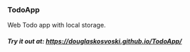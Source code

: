 ### TodoApp
Web Todo app with local storage.
##### Try it out at: https://douglaskosvoski.github.io/TodoApp/

